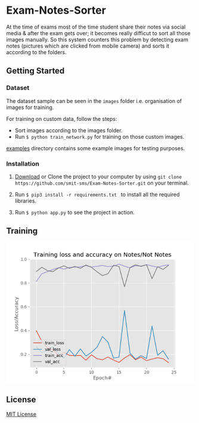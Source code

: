 # Exam-Notes-Sorter

At the time of exams most of the time student share their notes via social media & after the exam gets over; it becomes really difficut to sort all those images manually. So this system counters this problem by detecting exam notes (pictures which are clicked from mobile camera) and sorts it according to the folders.

## Getting Started

### Dataset

The dataset sample can be seen in the `images` folder i.e. organisation of images for training.

For training on custom data, follow the steps:
- Sort images according to the images folder.
- Run `$ python train_network.py` for training on those custom images.

[examples](https://github.com/smit-sms/Exam-Notes-Sorter/tree/main/examples) directory contains some example images for testing purposes.

### Installation

1. [Download](https://github.com/smit-sms/Exam-Notes-Sorter/archive/refs/heads/main.zip) or Clone the project to your computer by using `git clone https://github.com/smit-sms/Exam-Notes-Sorter.git` on your terminal.

2. Run `$ pip3 install -r requirements.txt ` to install all the required libraries.

3. Run `$ python app.py` to see the project in action.


## Training

![Graph](plot.png "Accuracy graph")

<!-- ## Demo

![Demo](./Images/demo.gif "Demo") -->

## License

[MIT License](https://github.com/smit-sms/Exam-Notes-Sorter/blob/main/LICENSE)